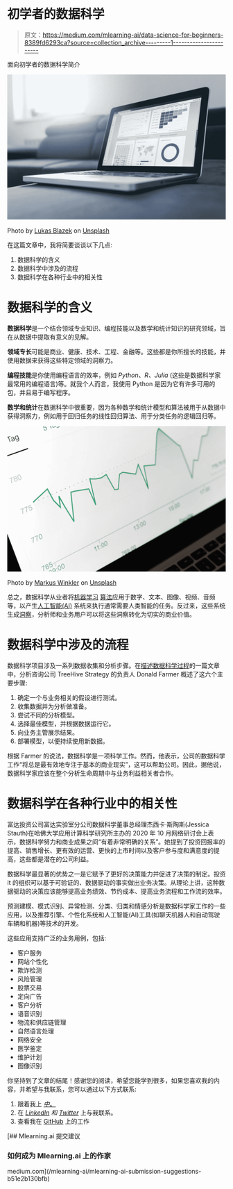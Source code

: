 # 初学者的数据科学

> 原文：<https://medium.com/mlearning-ai/data-science-for-beginners-8389fd6293ca?source=collection_archive---------1----------------------->

面向初学者的数据科学简介

![](img/9ffaffcb57f1d2e5862508ab38bb92c6.png)

Photo by [Lukas Blazek](https://unsplash.com/@goumbik?utm_source=unsplash&utm_medium=referral&utm_content=creditCopyText) on [Unsplash](https://unsplash.com/collections/8358587/data-science?utm_source=unsplash&utm_medium=referral&utm_content=creditCopyText)

在这篇文章中，我将简要谈谈以下几点:

1.  数据科学的含义
2.  数据科学中涉及的流程
3.  数据科学在各种行业中的相关性

# 数据科学的含义

**数据科学**是一个结合领域专业知识、编程技能以及数学和统计知识的研究领域，旨在从数据中提取有意义的见解。

**领域专长**可能是商业、健康、技术、工程、金融等。这些都是你所擅长的技能，并使用数据来获得这些特定领域的洞察力。

**编程技能**是你使用编程语言的效率，例如 *Python、R、Julia* (这些是数据科学家最常用的编程语言)等。就我个人而言，我使用 Python 是因为它有许多可用的包，并且易于编写程序。

**数学和统计**在数据科学中很重要，因为各种数学和统计模型和算法被用于从数据中获得洞察力，例如用于回归任务的线性回归算法、用于分类任务的逻辑回归等。

![](img/f8c18b0e5f1350c4122f4beb1d4c6afd.png)

Photo by [Markus Winkler](https://unsplash.com/@markuswinkler?utm_source=unsplash&utm_medium=referral&utm_content=creditCopyText) on [Unsplash](https://unsplash.com/s/photos/data-science?utm_source=unsplash&utm_medium=referral&utm_content=creditCopyText)

总之，数据科学从业者将[机器学习](https://www.datarobot.com/wiki/machine-learning/) [算法](https://www.datarobot.com/wiki/algorithm/)应用于数字、文本、图像、视频、音频等，以产生[人工智能(AI)](https://www.datarobot.com/wiki/artificial-intelligence/) 系统来执行通常需要人类智能的任务。反过来，这些系统生成[洞察](https://www.datarobot.com/wiki/insights/)，分析师和业务用户可以将这些洞察转化为切实的商业价值。

# 数据科学中涉及的流程

数据科学项目涉及一系列数据收集和分析步骤。在[描述数据科学过程](https://www.techtarget.com/searchbusinessanalytics/feature/The-data-science-process-6-key-steps-on-analytics-applications)的一篇文章中，分析咨询公司 TreeHive Strategy 的负责人 Donald Farmer 概述了这六个主要步骤:

1.  确定一个与业务相关的假设进行测试。
2.  收集数据并为分析做准备。
3.  尝试不同的分析模型。
4.  选择最佳模型，并根据数据运行它。
5.  向业务主管展示结果。
6.  部署模型，以便持续使用新数据。

根据 Farmer 的说法，数据科学是一项科学工作。然而，他表示，公司的数据科学工作“将总是最有效地专注于基本的商业现实”，这可以帮助公司。因此，据他说，数据科学家应该在整个分析生命周期中与业务利益相关者合作。

# 数据科学在各种行业中的相关性

富达投资公司富达实验室分公司数据科学董事总经理杰西卡·斯陶斯(Jessica Stauth)在哈佛大学应用计算科学研究所主办的 2020 年 10 月网络研讨会上表示，数据科学努力和商业成果之间“有着非常明确的关系”。她提到了投资回报率的提高、销售增长、更有效的运营、更快的上市时间以及客户参与度和满意度的提高，这些都是潜在的公司利益。

数据科学最显著的优势之一是它赋予了更好的决策能力并促进了决策的制定。投资 it 的组织可以基于可验证的、数据驱动的事实做出业务决策。从理论上讲，这种数据驱动的决策应该能够提高业务绩效、节约成本、提高业务流程和工作流的效率。

预测建模、模式识别、异常检测、分类、归类和情感分析是数据科学家工作的一些应用，以及推荐引擎、个性化系统和人工智能(AI)工具(如聊天机器人和自动驾驶车辆和机器)等技术的开发。

这些应用支持广泛的业务用例，包括:

*   客户服务
*   网站个性化
*   欺诈检测
*   风险管理
*   股票交易
*   定向广告
*   客户分析
*   语音识别
*   物流和供应链管理
*   自然语言处理
*   网络安全
*   医学鉴定
*   维护计划
*   图像识别

你坚持到了文章的结尾！感谢您的阅读，希望您能学到很多，如果您喜欢我的内容，并希望与我联系，您可以通过以下方式联系:

1.  跟着我上 [*中*。](/@ifeanyinneji777)
2.  在 [*LinkedIn*](https://www.linkedin.com/in/ifeanyi-nneji) *和* [*Twitter*](https://twitter.com/Neji_14) 上与我联系。
3.  查看我在 [GitHub](https://github.com/Nneji123) 上的工作

[](/mlearning-ai/mlearning-ai-submission-suggestions-b51e2b130bfb) [## Mlearning.ai 提交建议

### 如何成为 Mlearning.ai 上的作家

medium.com](/mlearning-ai/mlearning-ai-submission-suggestions-b51e2b130bfb)